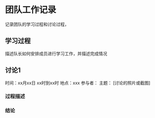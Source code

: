 # 团队工作记录

记录团队的学习过程和讨论过程，

## 学习过程

描述队长如何安排成员进行学习工作，并描述完成情况

## 讨论1

时间：xx月xx日 xx时到xx时
地点：xxx
参与者：
主题：
[讨论的照片或截图]

### 过程描述


### 结论

